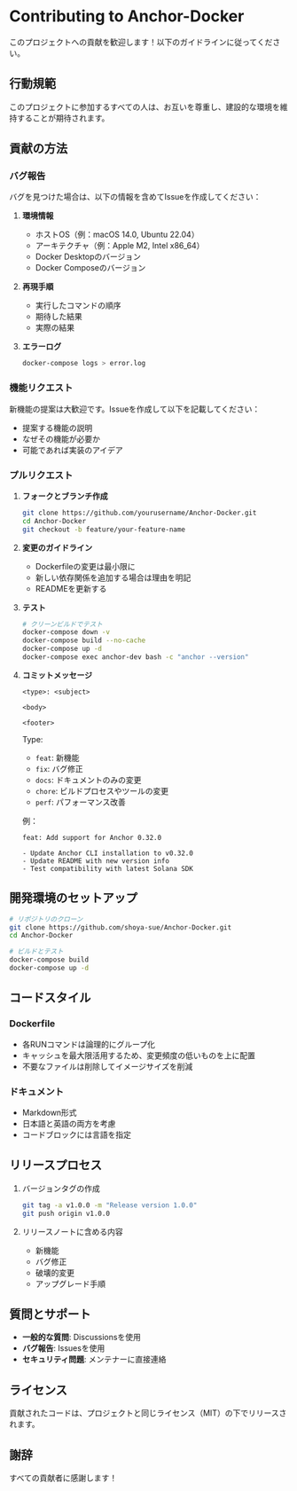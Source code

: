 # Contributing to Anchor-Docker

このプロジェクトへの貢献を歓迎します！以下のガイドラインに従ってください。

## 行動規範

このプロジェクトに参加するすべての人は、お互いを尊重し、建設的な環境を維持することが期待されます。

## 貢献の方法

### バグ報告

バグを見つけた場合は、以下の情報を含めてIssueを作成してください：

1. **環境情報**
   - ホストOS（例：macOS 14.0, Ubuntu 22.04）
   - アーキテクチャ（例：Apple M2, Intel x86_64）
   - Docker Desktopのバージョン
   - Docker Composeのバージョン

2. **再現手順**
   - 実行したコマンドの順序
   - 期待した結果
   - 実際の結果

3. **エラーログ**
   ```bash
   docker-compose logs > error.log
   ```

### 機能リクエスト

新機能の提案は大歓迎です。Issueを作成して以下を記載してください：

- 提案する機能の説明
- なぜその機能が必要か
- 可能であれば実装のアイデア

### プルリクエスト

1. **フォークとブランチ作成**
   ```bash
   git clone https://github.com/yourusername/Anchor-Docker.git
   cd Anchor-Docker
   git checkout -b feature/your-feature-name
   ```

2. **変更のガイドライン**
   - Dockerfileの変更は最小限に
   - 新しい依存関係を追加する場合は理由を明記
   - READMEを更新する

3. **テスト**
   ```bash
   # クリーンビルドでテスト
   docker-compose down -v
   docker-compose build --no-cache
   docker-compose up -d
   docker-compose exec anchor-dev bash -c "anchor --version"
   ```

4. **コミットメッセージ**
   ```
   <type>: <subject>

   <body>

   <footer>
   ```

   Type:
   - `feat`: 新機能
   - `fix`: バグ修正
   - `docs`: ドキュメントのみの変更
   - `chore`: ビルドプロセスやツールの変更
   - `perf`: パフォーマンス改善

   例：
   ```
   feat: Add support for Anchor 0.32.0

   - Update Anchor CLI installation to v0.32.0
   - Update README with new version info
   - Test compatibility with latest Solana SDK
   ```

## 開発環境のセットアップ

```bash
# リポジトリのクローン
git clone https://github.com/shoya-sue/Anchor-Docker.git
cd Anchor-Docker

# ビルドとテスト
docker-compose build
docker-compose up -d
```

## コードスタイル

### Dockerfile
- 各RUNコマンドは論理的にグループ化
- キャッシュを最大限活用するため、変更頻度の低いものを上に配置
- 不要なファイルは削除してイメージサイズを削減

### ドキュメント
- Markdown形式
- 日本語と英語の両方を考慮
- コードブロックには言語を指定

## リリースプロセス

1. バージョンタグの作成
   ```bash
   git tag -a v1.0.0 -m "Release version 1.0.0"
   git push origin v1.0.0
   ```

2. リリースノートに含める内容
   - 新機能
   - バグ修正
   - 破壊的変更
   - アップグレード手順

## 質問とサポート

- **一般的な質問**: Discussionsを使用
- **バグ報告**: Issuesを使用
- **セキュリティ問題**: メンテナーに直接連絡

## ライセンス

貢献されたコードは、プロジェクトと同じライセンス（MIT）の下でリリースされます。

## 謝辞

すべての貢献者に感謝します！
